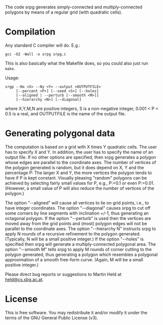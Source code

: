 The code srpg generates simply-connected and multiply-connected polygons by
means of a regular grid (with quadratic cells).

# Compilation

Any standard C compiler will do. E.g.:

    gcc -O2 -Wall -o srpg srpg.c

This is also basically what the Makefile does, so you could also just run `make`.

Usage:

    srgp --Nx <X> --Ny <Y> --output <OUTPUTFILE>
         [--percent <P>] [--seed <S>] [--holes]
         [--aligned | --perturb [--smooth <M>]]
         [--hierarchy <N>] [--diagonal]

where X,Y,M,N are positive integers, S is a non-negative integer,
0.001 < P < 0.5 is a real, and OUTPUTFILE is the name of the output file.

# Generating polygonal data

The computation is based on a grid with X times Y quadratic cells. The user
has to specify X and Y. In addition, the user has to specify the name of an
output file. If no other options are specified, then srpg generates a polygon
whose edges are parallel to the coordinate axes. The number of vertices of the
polygon generated is random, but it does depend on X, Y and the percentage P:
The larger X and Y, the more vertices the polygon tends to have if P is kept
constant. Visually pleasing "random" polygons can be achieved by selecting
fairly small values for P, e.g., P:=0.1 or even P:=0.01. (However, a small
value of P will also reduce the number of vertices of the polygon.)

The option "--aligned" will cause all vertices to lie on grid points, i.e., to
have integer coordinates. The option "--diagonal" causes srpg to cut off some
corners by line segments with inclination +/-1, thus generating an octagonal
polygon. If the option "--perturb" is used then the vertices are moved away
from the grid points and (most) polygon edges will not be parallel to the
coordinate axes. The option "--hierarchy N" instructs srpg to apply N rounds
of a recursive refinement to the polygon generated. (Typically, N will be a
small positive integer.) If the option "--holes" is specified then srpg will
generate a multiply-connected polygonal area. The option "--smooth M" tells
srpg to apply M rounds of corner cutting to the polygon generated, thus
generating a polygon which resembles a polygonal approximation of a smooth
free-form curve. (Again, M will be a small positive integer.)

Please direct bug reports or suggestions to Martin Held at held@cs.sbg.ac.at.

# License

This is free software.  You may redistribute it and/or modify
it under the terms of the GNU General Public License (v3).
